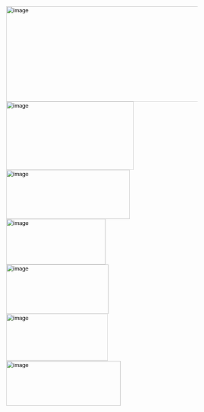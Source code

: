 <img width="586" height="251" alt="image" src="https://github.com/user-attachments/assets/c6d5e8a0-3d95-47ea-b83b-8a4f2249bfa5" />
<img width="335" height="180" alt="image" src="https://github.com/user-attachments/assets/a62b0c79-83e1-4a16-920a-4655d933cbbf" />
<img width="325" height="129" alt="image" src="https://github.com/user-attachments/assets/ed3b1eb6-d32d-4cb2-998f-ee98dd9c45fa" />
<img width="261" height="120" alt="image" src="https://github.com/user-attachments/assets/5c9c8f40-1dbd-4501-95e7-e36b9bea9ccc" />
<img width="269" height="130" alt="image" src="https://github.com/user-attachments/assets/aeb9431f-9bf0-412a-bc00-8ccd05ed6923" />
<img width="267" height="124" alt="image" src="https://github.com/user-attachments/assets/9416820b-0d21-4e9f-af8c-580048aa34ad" />
<img width="301" height="118" alt="image" src="https://github.com/user-attachments/assets/87967af2-9933-49a2-9c4c-5917b1a84a21" />


